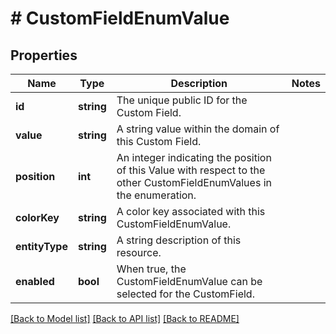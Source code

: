 # # CustomFieldEnumValue

## Properties

Name | Type | Description | Notes
------------ | ------------- | ------------- | -------------
**id** | **string** | The unique public ID for the Custom Field. |
**value** | **string** | A string value within the domain of this Custom Field. |
**position** | **int** | An integer indicating the position of this Value with respect to the other CustomFieldEnumValues in the enumeration. |
**colorKey** | **string** | A color key associated with this CustomFieldEnumValue. |
**entityType** | **string** | A string description of this resource. |
**enabled** | **bool** | When true, the CustomFieldEnumValue can be selected for the CustomField. |

[[Back to Model list]](../../README.md#models) [[Back to API list]](../../README.md#endpoints) [[Back to README]](../../README.md)
